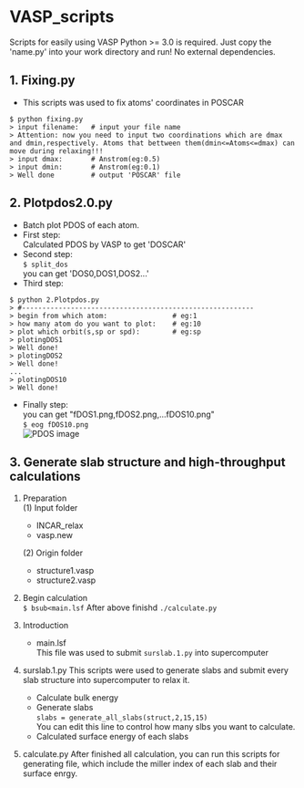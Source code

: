 # VASP_scripts
Scripts for easily using VASP
Python >= 3.0 is required. Just copy the 'name.py' into your work directory and run! No external dependencies.
## 1. Fixing.py
- This scripts was used to fix atoms' coordinates in POSCAR

```
$ python fixing.py
> input filename:   # input your file name
> Attention: now you need to input two coordinations which are dmax and dmin,respectively. Atoms that bettween them(dmin<=Atoms<=dmax) can move during relaxing!!!
> input dmax:		# Anstrom(eg:0.5)
> input dmin:		# Anstrom(eg:0.1)
> Well done			# output 'POSCAR' file
```

## 2. Plotpdos2.0.py 
- Batch plot PDOS of each atom.
- First step:  
Calculated PDOS by VASP to get 'DOSCAR'
- Second step:  
`$ split_dos`  
you can get 'DOS0,DOS1,DOS2...'
- Third step:  
```
$ python 2.Plotpdos.py
> #---------------------------------------------------------
> begin from which atom:                # eg:1
> how many atom do you want to plot:    # eg:10
> plot which orbit(s,sp or spd):        # eg:sp
> plotingDOS1
> Well done!
> plotingDOS2
> Well done!
...
> plotingDOS10
> Well done!
```
- Finally step:  
you can get "fDOS1.png,fDOS2.png,...fDOS10.png"  
`$ eog fDOS10.png`  
![PDOS image](https://github.com/mnTusi/VASP_scripts/blob/master/image.png)
## 3. Generate slab structure and high-throughput calculations
1. Preparation  
    (1) Input folder  
    - INCAR_relax   
    - vasp.new <br>

    (2) Origin folder   
    - structure1.vasp
    - structure2.vasp  
1. Begin calculation  
`$ bsub<main.lsf`
After above finishd
`./calculate.py`
3. Introduction
    - main.lsf  
This file was used to submit `surslab.1.py` into supercomputer
4. surslab.1.py
This scripts were used to generate slabs and submit every slab structure into supercomputer to relax it.
    - Calculate bulk energy
    - Generate slabs  
`slabs = generate_all_slabs(struct,2,15,15)`  
You can edit this line to control how many slbs you want to calculate.
    - Calculated surface energy of each slabs
5. calculate.py
After finished all calculation, you can run this scripts for generating file, which include the miller index of each slab and their surface enrgy.


